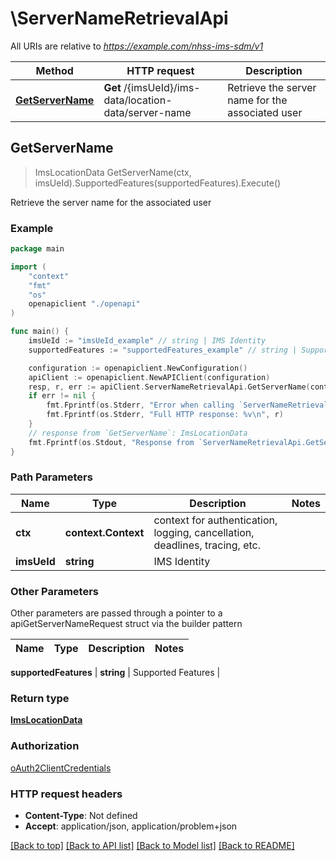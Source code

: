# \ServerNameRetrievalApi

All URIs are relative to *https://example.com/nhss-ims-sdm/v1*

Method | HTTP request | Description
------------- | ------------- | -------------
[**GetServerName**](ServerNameRetrievalApi.md#GetServerName) | **Get** /{imsUeId}/ims-data/location-data/server-name | Retrieve the server name for the associated user



## GetServerName

> ImsLocationData GetServerName(ctx, imsUeId).SupportedFeatures(supportedFeatures).Execute()

Retrieve the server name for the associated user

### Example

```go
package main

import (
    "context"
    "fmt"
    "os"
    openapiclient "./openapi"
)

func main() {
    imsUeId := "imsUeId_example" // string | IMS Identity
    supportedFeatures := "supportedFeatures_example" // string | Supported Features (optional)

    configuration := openapiclient.NewConfiguration()
    apiClient := openapiclient.NewAPIClient(configuration)
    resp, r, err := apiClient.ServerNameRetrievalApi.GetServerName(context.Background(), imsUeId).SupportedFeatures(supportedFeatures).Execute()
    if err != nil {
        fmt.Fprintf(os.Stderr, "Error when calling `ServerNameRetrievalApi.GetServerName``: %v\n", err)
        fmt.Fprintf(os.Stderr, "Full HTTP response: %v\n", r)
    }
    // response from `GetServerName`: ImsLocationData
    fmt.Fprintf(os.Stdout, "Response from `ServerNameRetrievalApi.GetServerName`: %v\n", resp)
}
```

### Path Parameters


Name | Type | Description  | Notes
------------- | ------------- | ------------- | -------------
**ctx** | **context.Context** | context for authentication, logging, cancellation, deadlines, tracing, etc.
**imsUeId** | **string** | IMS Identity | 

### Other Parameters

Other parameters are passed through a pointer to a apiGetServerNameRequest struct via the builder pattern


Name | Type | Description  | Notes
------------- | ------------- | ------------- | -------------

 **supportedFeatures** | **string** | Supported Features | 

### Return type

[**ImsLocationData**](ImsLocationData.md)

### Authorization

[oAuth2ClientCredentials](../README.md#oAuth2ClientCredentials)

### HTTP request headers

- **Content-Type**: Not defined
- **Accept**: application/json, application/problem+json

[[Back to top]](#) [[Back to API list]](../README.md#documentation-for-api-endpoints)
[[Back to Model list]](../README.md#documentation-for-models)
[[Back to README]](../README.md)

